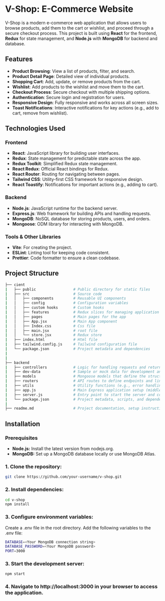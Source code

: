# V-Shop: E-Commerce Website

V-Shop is a modern e-commerce web application that allows users to browse products, add them to the cart or wishlist, and proceed through a secure checkout process. This project is built using **React** for the frontend, **Redux** for state management, and **Node.js** with **MongoDB** for backend and database.

## Features

- **Product Browsing**: View a list of products, filter, and search.
- **Product Detail Page**: Detailed view of individual products.
- **Shopping Cart**: Add, update, or remove products from the cart.
- **Wishlist**: Add products to the wishlist and move them to the cart.
- **Checkout Process**: Secure checkout with multiple shipping options.
- **Authentication**: Secure login and registration for users.
- **Responsive Design**: Fully responsive and works across all screen sizes.
- **Toast Notifications**: Interactive notifications for key actions (e.g., add to cart, remove from wishlist).

## Technologies Used

### Frontend

- **React**: JavaScript library for building user interfaces.
- **Redux**: State management for predictable state across the app.
- **Redux Toolkit**: Simplified Redux state management.
- **React Redux**: Official React bindings for Redux.
- **React Router**: Routing for navigating between pages.
- **Tailwind CSS**: Utility-first CSS framework for responsive design.
- **React Toastify**: Notifications for important actions (e.g., adding to cart).

### Backend

- **Node.js**: JavaScript runtime for the backend server.
- **Express.js**: Web framework for building APIs and handling requests.
- **MongoDB**: NoSQL database for storing products, users, and orders.
- **Mongoose**: ODM library for interacting with MongoDB.

### Tools & Other Libraries

- **Vite**: For creating the project.
- **ESLint**: Linting tool for keeping code consistent.
- **Prettier**: Code formatter to ensure a clean codebase.

## Project Structure

```bash
├── cient
|   ├── public                 # Public directory for static files
|   ├── src                    # Source code
|   │   ├── components         # Reusable UI components
|   │   ├── config             # Configuration variables
|   │   ├── custom hooks       # Custom hooks
|   │   ├── features           # Redux slices for managing application state
|   │   ├── pages              # Main pages for the app
|   │   ├── App.jsx            # Main App component
|   │   ├── Index.css          # Css file
|   │   ├── main.jsx           # root file
|   │   └── store.jsx          # Redux store
|   ├── index.html             # Html file
|   ├── tailwind.config.js     # Tailwind configuration file
|   └── package.json           # Project metadata and dependencies
|
|
├── backend
|   ├── controllers            # Logic for handling requests and returning responses (business logic)
|   ├── dev-data               # Sample or mock data for development and testing purposes
|   ├── models                 # Mongoose models that define the structure of documents in MongoDB
|   ├── routers                # API routes to define endpoints and link them to controllers
|   ├── utils                  # Utility functions (e.g., error handling, helper functions)
|   ├── app.js                 # Main Express application setup (middleware, route mounting)
|   ├── server.js              # Entry point to start the server and connect to the database
|   └── package.json           # Project metadata, scripts, and dependencies for the backend
|
├── readme.md                  # Project documentation, setup instructions, and overview
```

## Installation

### Prerequisites

- **Node.js:** Install the latest version from nodejs.org.
- **MongoDB:** Set up a MongoDB database locally or use MongoDB Atlas.

### 1. Clone the repository:

```bash
git clone https://github.com/your-username/v-shop.git
```

### 2. Install dependencies:

```bash
cd v-shop
npm install
```

### 3. Configure environment variables:

Create a .env file in the root directory.
Add the following variables to the .env file:

```bash
DATABASE=<Your MongoDB connection string>
DATABASE_PASSWORD=<Your MongoDB password>
PORT=3000
```

### 3. Start the development server:

```bash
npm start
```

### 4. Navigate to http://localhost:3000 in your browser to access the application.
